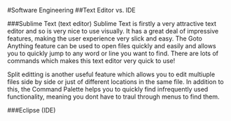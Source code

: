 #Software Engineering
##Text Editor vs. IDE

###Sublime Text (text editor)
Sublime Text is firstly a very attractive text editor and so is very nice to use visually.
It has a great deal of impressive features, making the user experience very slick and
easy. The Goto Anything feature can be used to open files quickly and easily and allows you
to quickly jump to any word or line you want to find. There are lots of commands which makes 
this text editor very quick to use!

Split editting is another useful feature which allows you to edit multiuple files side by 
side or just of different locations in the same file. In addition to this, the Command 
Palette helps you to quickly find infrequently used functionality, meaning you dont have to 
traul through menus to find them.

###Eclipse (IDE)

